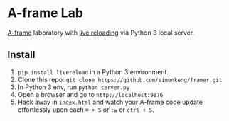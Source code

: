 # A-frame Lab

[A-frame](https://aframe.io/) laboratory with [live reloading](https://livereload.readthedocs.io/en/latest/) via Python 3 local server.

## Install

1. `pip install livereload` in a Python 3 environment. 
2. Clone this repo: `git clone https://github.com/simonkeng/framer.git`
3. In Python 3 env, run `python server.py`
4. Open a browser and go to `http://localhost:9876`
5. Hack away in `index.html` and watch your A-frame code update effortlessly upon each `⌘ + S` or `:w` or `ctrl + S`.


